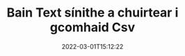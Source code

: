 ---
############################# Static ############################
layout: "auto-gen-signature"
date: 2022-03-01T15:12:22
draft: false
operation: Delete
signaturetype: Text
fileformat: Csv
productName: Java
lang: ga
productCode: java
otherformats: pdf doc docx docm dot dotm dotx odt ott rtf xls xlsx xlsm xlsb csv ods ots xltx xltm ppt pptx pps ppsx odp otp potx potm pptm ppsm
breadcrumb: Put Text signature on Csv for Java

############################# Head ############################
head_title: "Scrios Text sínithe ó chomhaid Csv trí Java"
head_description: "Seans go ndéanfaí scriosadh sínithe Text ar leith ó dhoiciméid shínithe Csv le cód gearr Java."

############################# Header ############################
title: "Bain Text sínithe a chuirtear i gcomhaid Csv"
description: "Scrios Text sínithe éagsúla ó Csv doiciméid. Teastaíonn cód simplí Java chun sínithe Text a bhaint."
bg_image: "https://cms.admin.containerize.com/templates/aspose/App_Themes/V3/images/bg/header1.png"
bg_overlay: false
button:
    enable: true

############################# SubMenu ############################
submenu:
    enable: true

    left:
        img_alt: "GroupDocs.Signature for Java"
        image: "https://cms.admin.containerize.com/templates/groupdocs/images/product-logos/90x90-noborder/groupdocs-signature-java.png"
        product: "GroupDocs.Signature"
        platform: "Java"



############################# About ############################
about:
    enable: true
    title: "Faigh faisnéis faoi ghnéithe API GroupDocs.Signature for Java"
    content: |
        Soláthraíonn [GroupDocs.Signature for Java](https://products.groupdocs.com/signature/java/) API go leor bealaí chun do dhoiciméid a phróiseáil le sínithe leictreonacha. Tá sínithe digiteacha amhail téacsanna, íomhánna, teastais dhigiteacha, barrachóid, cóid QR, stampaí nó meiteashonraí ar fáil. Féadfaidh custaiméirí sínithe digiteacha a chur leis, a scriosadh, a nuashonrú, a fhíorú nó a chuardach ag PDFs, doiciméid MS Word, leabhair oibre MS Excel, láithreoireachtaí MS PowerPoint, comhaid Adobe Photoshop agus formáidí éagsúla íomhá. Soláthraítear líon mór gnéithe agus socruithe úsáideacha.
    

############################# Steps ############################
steps:
    enable: true
    title_left: "Conas Text sínithe a bhaint de do dhoiciméad Csv"
    content_left: |
        Soláthraíonn [GroupDocs.Signature for Java](https://products.groupdocs.com/signature/java/) gné úsáideach chun Csv doiciméad de Text sínithe a ghlanadh le cúpla líne de chód.
        
        * Ar an gcéad dul síos, cuir an réad Síniú ar an toirt ag dul chuig do dhoiciméad mar pharaiméadar cruthaitheoir.
        * Ansin, cruthaigh réad sínithe cuí agus socraigh a aitheantóir uathúil.
        * Tar éis sin, agairt modh Scrios réad sínithe a rith a chaithfear a scriosadh.
        * Ar deireadh, torthaí oibríochta próisis.

    title_right: "Riachtanais Chórais"
    content_right: |
        Tacaítear le GroupDocs.Signature for Java ar gach mór-ardán agus córas oibriúcháin. Sula ndéanann tú an cód thíos, déan cinnte go bhfuil na réamhriachtanais seo a leanas suiteáilte ar do chóras.

        * Córais oibriúcháin: Microsoft Windows, Linux, MacOS
        * Timpeallachtaí forbartha: NetBeans, Intellij IDEA, Eclipse, etc.
        * Java runtime: J2SE 6.0 and above
        * Íoslódáil an leagan is déanaí de GroupDocs.Signature for Java ó [Maven](https://repository.groupdocs.com/webapp/#/artifacts/browse/tree/General/repo/com/groupdocs/groupdocs-signature)
         
    code: |
        ```java    
                
        // Set up input Csv file
        String filePath = "input.csv";
        // Set up output file
        String outputFilePath = "output.csv";

        // Instantiate Signature for input file
        Signature signature = new Signature(filePath);

        // Id of signature which is supposed to be deleted
        // such Id may be obtained as result of search operation
        String id = "ff988ab1-7403-4c8d-8db7-f2a56b9f8530";

        // provide signature features to delete
        TextSignature signatureToDelete = new TextSignature(id);

        // delete signature
        Boolean deleteResult = signature.delete(outputFilePath, signatureToDelete);

        // process deletion result
        if (deleteResult)
        {
                System.out.println("Signature was deleted successfully!");
        }
        ```

############################# Demos ############################
demos:
    enable: true
    title: "Ag síniú le Text sínithe Live Demo"
    content: |
       Cuir sínithe leictreonacha éagsúla le comhad Csv faoi láthair trí chuairt a thabhairt ar an suíomh Gréasáin [GroupDocs.Signature App](https://products.groupdocs.app/signature/family).          

############################# More Formats ############################
more_formats:
    enable: true
    title: "Scrios do Text sínithe le Java"
    content: |
        "Scriosadh ríomhshínithe a cuireadh le formáidí éagsúla doiciméad. Bain sínithe go tapa gan cód breise."
    format: 
       
       
back_to_top:
    enable: true
---
